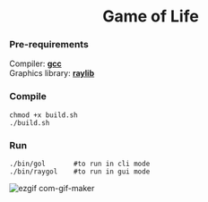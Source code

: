 <h1 align="center">Game of Life</h1>

### Pre-requirements
Compiler: <a href="https://gcc.gnu.org/"><b>gcc</b></a> <br>
Graphics library: <a href="https://raylib.com"><b>raylib</b></a>

### Compile
    chmod +x build.sh
    ./build.sh
### Run
    ./bin/gol       #to run in cli mode
    ./bin/raygol    #to run in gui mode

![ezgif com-gif-maker](https://user-images.githubusercontent.com/38325426/210379972-81ab5e32-9e79-4d0e-95e5-e93869648e82.gif)
